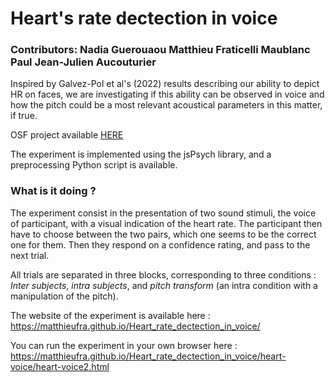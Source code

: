 # Heart's rate dectection in voice
 
### Contributors: Nadia Guerouaou Matthieu Fraticelli Maublanc Paul Jean-Julien Aucouturier

Inspired by Galvez-Pol et al's (2022) results describing our ability to depict HR on faces, we are investigating if this ability can be observed in voice and how the pitch could be a most relevant acoustical parameters in this matter, if true.

OSF project available [HERE](https://osf.io/zrsw7/)

The experiment is implemented using the jsPsych library, and a preprocessing Python script is available. 

### What is it doing ? 

The experiment consist in the presentation of two sound stimuli, the voice of participant, with a visual indication of the heart rate. The participant then have to choose between the two pairs, which one seems to be the correct one for them. Then they respond on a confidence rating, and pass to the next trial.

All trials are separated in three blocks, corresponding to three conditions : _Inter subjects_, _intra subjects_, and _pitch transform_ (an intra condition with a manipulation of the pitch).

The website of the experiment is available here : 
https://matthieufra.github.io/Heart_rate_dectection_in_voice/

You can run the experiment in your own browser here : 
https://matthieufra.github.io/Heart_rate_dectection_in_voice/heart-voice/heart-voice2.html
